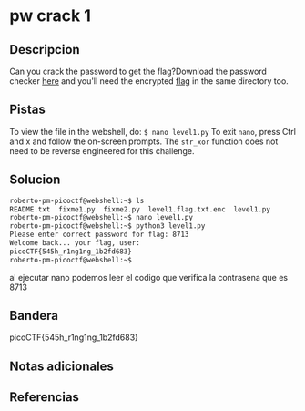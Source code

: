 # pw crack 1


## Descripcion
Can you crack the password to get the flag?Download the password checker [here](https://artifacts.picoctf.net/c/53/level1.py) and you'll need the encrypted [flag](https://artifacts.picoctf.net/c/53/level1.flag.txt.enc) in the same directory too.
## Pistas
To view the file in the webshell, do: `$ nano level1.py`
To exit `nano`, press Ctrl and x and follow the on-screen prompts.
The `str_xor` function does not need to be reverse engineered for this challenge.

## Solucion
```bash
roberto-pm-picoctf@webshell:~$ ls
README.txt  fixme1.py  fixme2.py  level1.flag.txt.enc  level1.py
roberto-pm-picoctf@webshell:~$ nano level1.py
roberto-pm-picoctf@webshell:~$ python3 level1.py
Please enter correct password for flag: 8713
Welcome back... your flag, user:
picoCTF{545h_r1ng1ng_1b2fd683}
roberto-pm-picoctf@webshell:~$ 
```
al ejecutar nano podemos leer el codigo que verifica la contrasena que es 8713
## Bandera
picoCTF{545h_r1ng1ng_1b2fd683}
## Notas adicionales


## Referencias
